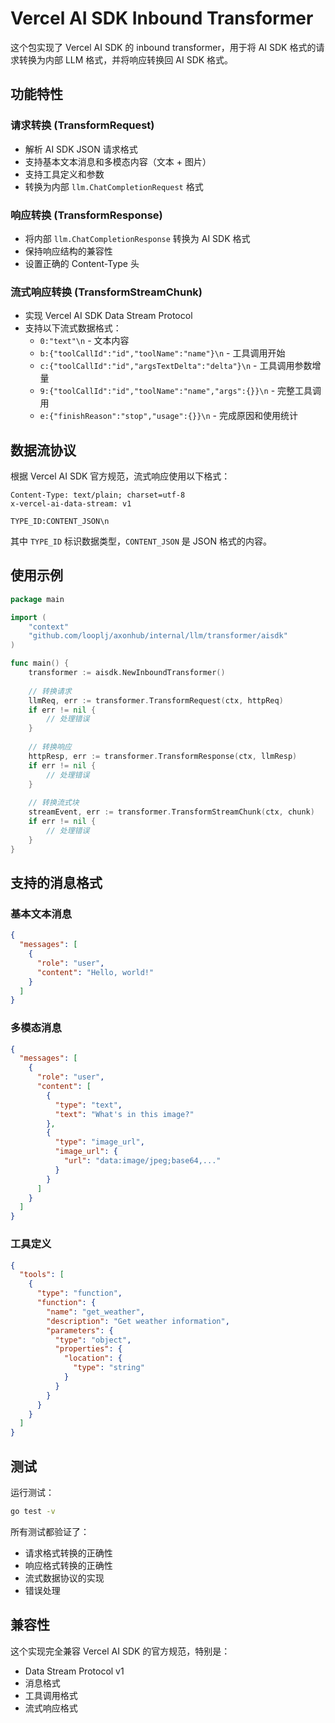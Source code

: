 # Vercel AI SDK Inbound Transformer

这个包实现了 Vercel AI SDK 的 inbound transformer，用于将 AI SDK 格式的请求转换为内部 LLM 格式，并将响应转换回 AI SDK 格式。

## 功能特性

### 请求转换 (TransformRequest)
- 解析 AI SDK JSON 请求格式
- 支持基本文本消息和多模态内容（文本 + 图片）
- 支持工具定义和参数
- 转换为内部 `llm.ChatCompletionRequest` 格式

### 响应转换 (TransformResponse)
- 将内部 `llm.ChatCompletionResponse` 转换为 AI SDK 格式
- 保持响应结构的兼容性
- 设置正确的 Content-Type 头

### 流式响应转换 (TransformStreamChunk)
- 实现 Vercel AI SDK Data Stream Protocol
- 支持以下流式数据格式：
  - `0:"text"\n` - 文本内容
  - `b:{"toolCallId":"id","toolName":"name"}\n` - 工具调用开始
  - `c:{"toolCallId":"id","argsTextDelta":"delta"}\n` - 工具调用参数增量
  - `9:{"toolCallId":"id","toolName":"name","args":{}}\n` - 完整工具调用
  - `e:{"finishReason":"stop","usage":{}}\n` - 完成原因和使用统计

## 数据流协议

根据 Vercel AI SDK 官方规范，流式响应使用以下格式：

```
Content-Type: text/plain; charset=utf-8
x-vercel-ai-data-stream: v1

TYPE_ID:CONTENT_JSON\n
```

其中 `TYPE_ID` 标识数据类型，`CONTENT_JSON` 是 JSON 格式的内容。

## 使用示例

```go
package main

import (
    "context"
    "github.com/looplj/axonhub/internal/llm/transformer/aisdk"
)

func main() {
    transformer := aisdk.NewInboundTransformer()
    
    // 转换请求
    llmReq, err := transformer.TransformRequest(ctx, httpReq)
    if err != nil {
        // 处理错误
    }
    
    // 转换响应
    httpResp, err := transformer.TransformResponse(ctx, llmResp)
    if err != nil {
        // 处理错误
    }
    
    // 转换流式块
    streamEvent, err := transformer.TransformStreamChunk(ctx, chunk)
    if err != nil {
        // 处理错误
    }
}
```

## 支持的消息格式

### 基本文本消息
```json
{
  "messages": [
    {
      "role": "user",
      "content": "Hello, world!"
    }
  ]
}
```

### 多模态消息
```json
{
  "messages": [
    {
      "role": "user",
      "content": [
        {
          "type": "text",
          "text": "What's in this image?"
        },
        {
          "type": "image_url",
          "image_url": {
            "url": "data:image/jpeg;base64,..."
          }
        }
      ]
    }
  ]
}
```

### 工具定义
```json
{
  "tools": [
    {
      "type": "function",
      "function": {
        "name": "get_weather",
        "description": "Get weather information",
        "parameters": {
          "type": "object",
          "properties": {
            "location": {
              "type": "string"
            }
          }
        }
      }
    }
  ]
}
```

## 测试

运行测试：

```bash
go test -v
```

所有测试都验证了：
- 请求格式转换的正确性
- 响应格式转换的正确性
- 流式数据协议的实现
- 错误处理

## 兼容性

这个实现完全兼容 Vercel AI SDK 的官方规范，特别是：
- Data Stream Protocol v1
- 消息格式
- 工具调用格式
- 流式响应格式